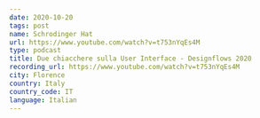 ```yaml
---
date: 2020-10-20
tags: post
name: Schrodinger Hat
url: https://www.youtube.com/watch?v=t753nYqEs4M
type: podcast
title: Due chiacchere sulla User Interface - Designflows 2020
recording_url: https://www.youtube.com/watch?v=t753nYqEs4M
city: Florence
country: Italy
country_code: IT
language: Italian
---
```

